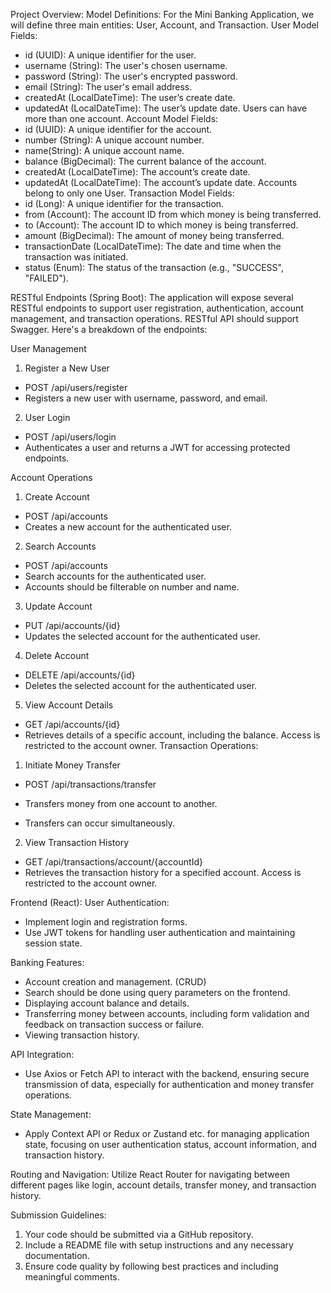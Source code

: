 Project Overview:
Model Definitions:
For the Mini Banking Application, we will define three main entities: User, Account, and
Transaction.
User Model
Fields:
- id (UUID): A unique identifier for the user.
- username (String): The user's chosen username.
- password (String): The user's encrypted password.
- email (String): The user's email address.
- createdAt (LocalDateTime): The user’s create date.
- updatedAt (LocalDateTime): The user’s update date.
Users can have more than one account.
Account Model
Fields:
- id (UUID): A unique identifier for the account.
- number (String): A unique account number.
- name(String): A unique account name.
- balance (BigDecimal): The current balance of the account.
- createdAt (LocalDateTime): The account’s create date.
- updatedAt (LocalDateTime): The account’s update date.
Accounts belong to only one User.
Transaction Model
Fields:
- id (Long): A unique identifier for the transaction.
- from (Account): The account ID from which money is being transferred.
- to (Account): The account ID to which money is being transferred.
- amount (BigDecimal): The amount of money being transferred.
- transactionDate (LocalDateTime): The date and time when the transaction was initiated.
- status (Enum): The status of the transaction (e.g., "SUCCESS", "FAILED").

RESTful Endpoints (Spring Boot):
The application will expose several RESTful endpoints to support user registration,
authentication, account management, and transaction operations. RESTful API should support
Swagger. Here's a breakdown of the endpoints:

User Management
1. Register a New User
- POST /api/users/register
- Registers a new user with username, password, and email.
2. User Login
- POST /api/users/login
- Authenticates a user and returns a JWT for accessing protected endpoints.

Account Operations
1. Create Account
- POST /api/accounts
- Creates a new account for the authenticated user.
2. Search Accounts
- POST /api/accounts
- Search accounts for the authenticated user.
- Accounts should be filterable on number and name.
3. Update Account
- PUT /api/accounts/{id}
- Updates the selected account for the authenticated user.
4. Delete Account
- DELETE /api/accounts/{id}
- Deletes the selected account for the authenticated user.
5. View Account Details
- GET /api/accounts/{id}
- Retrieves details of a specific account, including the balance. Access is restricted
to the account owner.
Transaction Operations:
1. Initiate Money Transfer
- POST /api/transactions/transfer

- Transfers money from one account to another.
- Transfers can occur simultaneously.
2. View Transaction History
- GET /api/transactions/account/{accountId}
- Retrieves the transaction history for a specified account. Access is restricted to
the account owner.

Frontend (React):
User Authentication:
- Implement login and registration forms.
- Use JWT tokens for handling user authentication and maintaining session state.

Banking Features:
- Account creation and management. (CRUD)
- Search should be done using query parameters on the frontend.
- Displaying account balance and details.
- Transferring money between accounts, including form validation and feedback on
transaction success or failure.
- Viewing transaction history.

API Integration:
- Use Axios or Fetch API to interact with the backend, ensuring secure transmission of
data, especially for authentication and money transfer operations.

State Management:
- Apply Context API or Redux or Zustand etc. for managing application state, focusing on
user authentication status, account information, and transaction history.

Routing and Navigation:
Utilize React Router for navigating between different pages like login, account details, transfer
money, and transaction history.

Submission Guidelines:
1. Your code should be submitted via a GitHub repository.
2. Include a README file with setup instructions and any necessary documentation.
3. Ensure code quality by following best practices and including meaningful comments.
